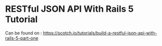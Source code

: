 # RESTful JSON API With Rails 5 Tutorial
Can be found on : https://scotch.io/tutorials/build-a-restful-json-api-with-rails-5-part-one
